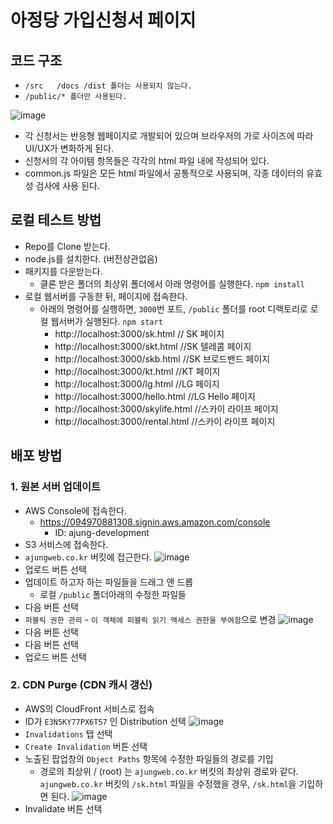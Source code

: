 # 아정당 가입신청서 페이지

## 코드 구조
  - ```/src   /docs /dist 폴더는 사용되지 않는다.```
  - ```/public/* 폴더만 사용된다.```
  
![image](https://user-images.githubusercontent.com/5215827/78158196-e6312000-747b-11ea-943a-08b211e715a9.png)
  - 각 신청서는 반응형 웹페이지로 개발되어 있으며 브라우저의 가로 사이즈에 따라 UI/UX가 변화하게 된다.
  - 신청서의 각 아이템 항목들은 각각의 html 파일 내에 작성되어 있다.
  - common.js 파일은 모든 html 파일에서 공통적으로 사용되며, 각종 데이터의 유효성 검사에 사용 
된다.

## 로컬 테스트 방법
  - Repo를 Clone 받는다.
  - node.js를 설치한다. (버전상관없음)
  - 패키지를 다운받는다.
    - 클론 받은 폴더의 최상위 폴더에서 아래 명령어를 실행한다.
    ```npm install```
  - 로컬 웹서버를 구동한 뒤, 페이지에 접속한다.
    - 아래의 명령어를 실행하면, ```3000```번 포트, ```/public``` 폴더를 root 디렉토리로 로컬 웹서버가 실행된다.
       ```npm start```
      - http://localhost:3000/sk.html   // SK 페이지
      - http://localhost:3000/skt.html    //SK 텔레콤 페이지
      - http://localhost:3000/skb.html    //SK 브로드밴드 페이지
      - http://localhost:3000/kt.html     //KT 페이지
      - http://localhost:3000/lg.html     //LG 페이지
      - http://localhost:3000/hello.html     //LG Hello 페이지
      - http://localhost:3000/skylife.html    //스카이 라이프 페이지
      - http://localhost:3000/rental.html    //스카이 라이프 페이지

## 배포 방법
### 1. 원본 서버 업데이트
   - AWS Console에 접속한다.
     - https://094970881308.signin.aws.amazon.com/console
         - ID: ajung-development
   - S3 서비스에 접속한다.
   - ```ajungweb.co.kr``` 버킷에 접근한다.
     ![image](https://user-images.githubusercontent.com/5215827/78159569-b125cd00-747d-11ea-80bb-422b86468023.png)
   - 업로드 버튼 선택
   - 업데이트 하고자 하는 파일들을 드래그 앤 드롭
       - 로컬 ```/public``` 폴더아래의 수정한 파일들
   - 다음 버튼 선택
   - ```퍼블릭 권한 관리``` - ```이 객체에 퍼블릭 읽기 액세스 권한을 부여함```으로 변경
     ![image](https://user-images.githubusercontent.com/5215827/78159997-4cb73d80-747e-11ea-8cf3-a36199cd4a78.png)
  - 다음 버튼 선택
  - 다음 버튼 선택
  - 업로드 버튼 선택

### 2. CDN Purge (CDN 캐시 갱신)
   - AWS의 CloudFront 서비스로 접속
   - ID가 ```E3N5KY77PX6T57```  인 Distribution 선택 
     ![image](https://user-images.githubusercontent.com/5215827/78160341-c18a7780-747e-11ea-9b89-d7418bd0c6c5.png)
   - ```Invalidations``` 탭 선택
   - ```Create Invalidation``` 버튼 선택
   - 노출된 팝업창의 ```Object Paths``` 항목에 수정한 파일들의 경로를 기입
       - 경로의 최상위 / (root) 는 ```ajungweb.co.kr``` 버킷의 최상위 경로와 같다.
           ```ajungweb.co.kr``` 버킷의 ```/sk.html``` 파일을 수정했을 경우, ```/sk.html```을 기입하면 된다.
       ![image](https://user-images.githubusercontent.com/5215827/78160736-542b1680-747f-11ea-8926-01d718ab799a.png)
   - Invalidate 버튼 선택



